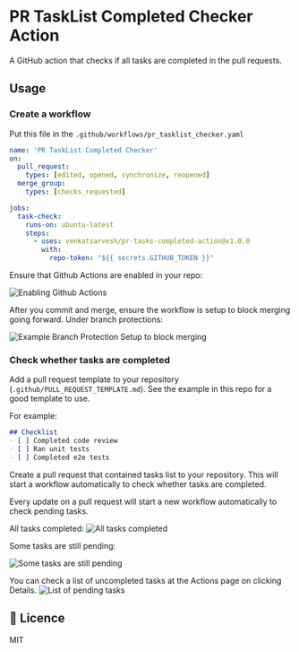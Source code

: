 # PR TaskList Completed Checker Action
A GitHub action that checks if all tasks are completed in the pull requests.

## Usage

### Create a workflow
Put this file in the `.github/workflows/pr_tasklist_checker.yaml`

```yml
name: 'PR TaskList Completed Checker'
on: 
  pull_request:
    types: [edited, opened, synchronize, reopened]
  merge_group:
    types: [checks_requested] 

jobs:
  task-check:
    runs-on: ubuntu-latest
    steps:
      - uses: venkatsarvesh/pr-tasks-completed-action@v1.0.0
        with:
          repo-token: "${{ secrets.GITHUB_TOKEN }}"
```
Ensure that Github Actions are enabled in your repo:

![Enabling Github Actions](https://github.com/breakawaydata/pr-tasks-completed-action/assets/84781/06675403-9bb2-497a-84cb-bd6a1208ffed)

After you commit and merge, ensure the workflow is setup to block merging going forward. Under branch protections:

![Example Branch Protection Setup to block merging](https://github.com/breakawaydata/pr-tasks-completed-action/assets/84781/13478986-704e-4cad-a036-61b9b178a58a)


### Check whether tasks are completed
Add a pull request template to your repository (`.github/PULL_REQUEST_TEMPLATE.md`). See the example in this repo for a good template to use.

For example: 
```markdown
## Checklist
- [ ] Completed code review
- [ ] Ran unit tests
- [ ] Completed e2e tests
```

Create a pull request that contained tasks list to your repository. This will start a workflow automatically to check whether tasks are completed.

Every update on a pull request will start a new workflow automatically to check pending tasks.

All tasks completed:
![All tasks completed](images/success.png)

Some tasks are still pending:

![Some tasks are still pending](images/failure.png)

You can check a list of uncompleted tasks at the Actions page on clicking Details.
![List of pending tasks](images/pending_tasks.png)


## :memo: Licence
MIT
